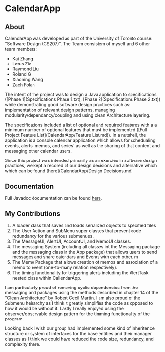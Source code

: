 # CalendarApp

## About
CalendarApp was developed as part of the University of Toronto course:  "Software Design (CS207)". The Team consistem of myself and 6 other team members: 
- Kai Zhang
- Lotus Zie
- Raymond Liu
- Roland G
- Xiaoning Wang
- Zach Folan

The intent of the project was to design a Java application to specifications ([Phase 1](Specifications Phase 1.txt), [Phase 2](Specifications Phase 2.txt)) while demonstrating good software design practices such as: implementation of relevant design patterns, managing modularity/dependancy/coupling and using clean Architecture layering. 

The specifications included a list of optional and required features with a a minimum number of optional features that must be implemented ([Full Project Feature List](CalendarApp/Feature List.md)). In a nutshell, the application is a console calendar application which allows for schedualing events, alerts, memos, and series' as well as the sharing of that content and messaging other calendar users. 

Since this project was intended primarily as an exercies in software design practices, we kept a recored of our design decisions and alternative which which can be found [here](CalendarApp/Design Decisions.md)

## Documentation
Full Javadoc documentation can be found [here](CalendarApp/JavaDoc/index.html).

## My Contributions
1. A loader class that saves and loads serialized objects to specified files
2. The User Action and SubMenu super classes that prevent code redundancy for the various submenues.
3. The MessageUI, AlertUI, AccountUI, and MemoUI classes.
4. The messaging System (including all classes int the Messaging package and the messaging class in the App package) that allows users to send messages and share calendars and Events with each other. m
5. The Memo Package that allows creation of memos and association of a memo to event (one-to-many relation respectively).
6. The timing functionality for triggering alerts including the AlertTask nested class within CallendarApp. 

I am particularly proud of removing cyclic dependencies from the messaging and packages using the methods described in chapter 14 of the "Clean Architecture" by Robert Cecil Martin. I am also proud of the Submenu heirarchy as I think it greatly simplifies the code as opposed to how it would be without it. Lastly I really enjoyed using the observer/observable design pattern for the timming functionality of the program.

Looking back I wish our group had implemented some kind of inheritence structure or system of interfaces for the base entities and their manager classes as I think we could have reduced the code size, redundancy, and complexity there.